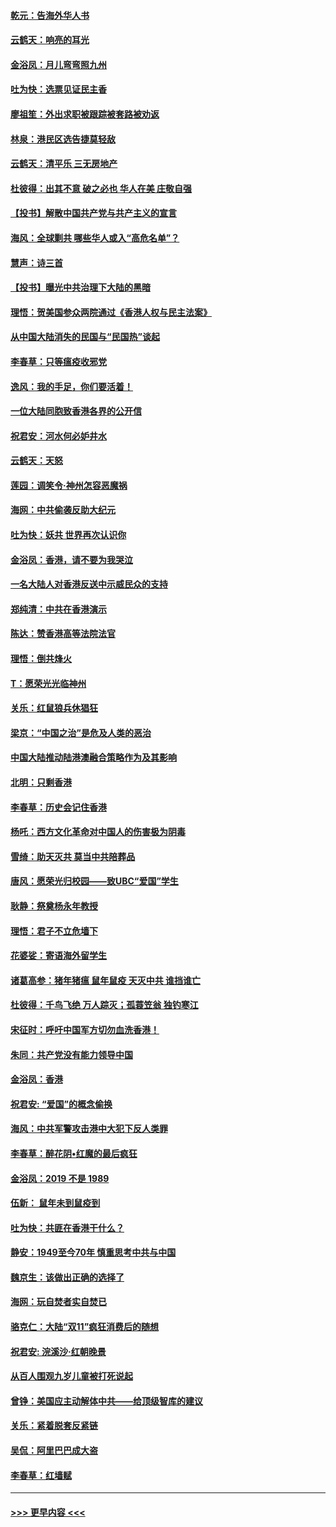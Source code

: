 #### [乾元：告海外华人书](../pages/nsc993/n11684044.md?t=11272222) 
#### [云鹤天：响亮的耳光](../pages/nsc993/n11684254.md?t=11272222) 
#### [金浴凤：月儿弯弯照九州](../pages/nsc993/n11684231.md?t=11272222) 
#### [吐为快：选票见证民主香](../pages/nsc993/n11684206.md?t=11272222) 
#### [廖祖笙：外出求职被跟踪被套路被劝返](../pages/nsc993/n11683874.md?t=11272222) 
#### [林泉：港民区选告捷莫轻敌](../pages/nsc993/n11683930.md?t=11272222) 
#### [云鹤天：清平乐 三无房地产](../pages/nsc993/n11681521.md?t=11272222) 
#### [杜彼得：出其不意 破之必也 华人在美 庄敬自强](../pages/nsc993/n11679554.md?t=11272222) 
#### [【投书】解散中国共产党与共产主义的宣言](../pages/nsc993/n11679177.md?t=11272222) 
#### [海风：全球剿共 哪些华人或入“高危名单”？](../pages/nsc993/n11678617.md?t=11272222) 
#### [慧声：诗三首](../pages/nsc993/n11678848.md?t=11272222) 
#### [【投书】曝光中共治理下大陆的黑暗](../pages/nsc993/n11678674.md?t=11272222) 
#### [理悟：贺美国参众两院通过《香港人权与民主法案》](../pages/nsc993/n11678104.md?t=11272222) 
#### [从中国大陆消失的民国与“民国热”谈起](../pages/nsc993/n11678075.md?t=11272222) 
#### [李春草：只等瘟疫收邪党](../pages/nsc993/n11677308.md?t=11272222) 
#### [逸风：我的手足，你们要活着！](../pages/nsc993/n11676352.md?t=11272222) 
#### [一位大陆同胞致香港各界的公开信](../pages/nsc993/n11675761.md?t=11272222) 
#### [祝君安：河水何必妒井水](../pages/nsc993/n11675746.md?t=11272222) 
#### [云鹤天：天怒](../pages/nsc993/n11675718.md?t=11272222) 
#### [莲园：调笑令‧神州怎容恶魔祸](../pages/nsc993/n11675648.md?t=11272222) 
#### [海网：中共偷袭反助大纪元](../pages/nsc993/n11673515.md?t=11272222) 
#### [吐为快：妖共 世界再次认识你](../pages/nsc993/n11673506.md?t=11272222) 
#### [金浴凤：香港，请不要为我哭泣](../pages/nsc993/n11673248.md?t=11272222) 
#### [一名大陆人对香港反送中示威民众的支持](../pages/nsc993/n11672615.md?t=11272222) 
#### [郑纯清：中共在香港演示](../pages/nsc993/n11670539.md?t=11272222) 
#### [陈达：赞香港高等法院法官](../pages/nsc993/n11669542.md?t=11272222) 
#### [理悟：倒共烽火](../pages/nsc993/n11668844.md?t=11272222) 
#### [T：愿荣光光临神州](../pages/nsc993/n11668421.md?t=11272222) 
#### [关乐：红鼠狼兵休猖狂](../pages/nsc993/n11668378.md?t=11272222) 
#### [梁京：“中国之治”是危及人类的恶治](../pages/nsc993/n11668328.md?t=11272222) 
#### [中国大陆推动陆港澳融合策略作为及其影响](../pages/nsc993/n11668157.md?t=11272222) 
#### [北明：只剩香港](../pages/nsc993/n11668002.md?t=11272222) 
#### [李春草：历史会记住香港](../pages/nsc993/n11667927.md?t=11272222) 
#### [杨吒：西方文化革命对中国人的伤害极为阴毒](../pages/nsc993/n11664521.md?t=11272222) 
#### [雪绮：助天灭共 莫当中共陪葬品](../pages/nsc993/n11662650.md?t=11272222) 
#### [唐风：愿荣光归校园——致UBC“爱国”学生](../pages/nsc993/n11662194.md?t=11272222) 
#### [耿静：祭奠杨永年教授](../pages/nsc993/n11662514.md?t=11272222) 
#### [理悟：君子不立危墙下](../pages/nsc993/n11662172.md?t=11272222) 
#### [花婆娑：寄语海外留学生](../pages/nsc993/n11662121.md?t=11272222) 
#### [诸葛高参：猪年猪瘟 鼠年鼠疫 天灭中共 谁挡谁亡](../pages/nsc993/n11661980.md?t=11272222) 
#### [杜彼得：千鸟飞绝 万人踪灭；孤蓑笠翁 独钓寒江](../pages/nsc993/n11661170.md?t=11272222) 
#### [宋征时：呼吁中国军方切勿血洗香港！](../pages/nsc993/n11415318.md?t=11272222) 
#### [朱同：共产党没有能力领导中国](../pages/nsc993/n11660421.md?t=11272222) 
#### [金浴凤：香港](../pages/nsc993/n11660419.md?t=11272222) 
#### [祝君安: “爱国”的概念偷换](../pages/nsc993/n11659706.md?t=11272222) 
#### [海风：中共军警攻击港中大犯下反人类罪](../pages/nsc993/n11659632.md?t=11272222) 
#### [李春草：醉花阴•红魔的最后疯狂](../pages/nsc993/n11659287.md?t=11272222) 
#### [金浴凤：2019 不是 1989](../pages/nsc993/n11657663.md?t=11272222) 
#### [伍新： 鼠年未到鼠疫到](../pages/nsc993/n11655098.md?t=11272222) 
#### [吐为快：共匪在香港干什么？](../pages/nsc993/n11654891.md?t=11272222) 
#### [静安：1949至今70年 慎重思考中共与中国](../pages/nsc993/n11651244.md?t=11272222) 
#### [魏京生：该做出正确的选择了](../pages/nsc993/n11653084.md?t=11272222) 
#### [海网：玩自焚者实自焚已](../pages/nsc993/n11652423.md?t=11272222) 
#### [骆克仁：大陆“双11”疯狂消费后的随想](../pages/nsc993/n11652305.md?t=11272222) 
#### [祝君安: 浣溪沙·红朝晚景](../pages/nsc993/n11652258.md?t=11272222) 
#### [从百人围观九岁儿童被打死说起](../pages/nsc993/n11651030.md?t=11272222) 
#### [曾铮：美国应主动解体中共——给顶级智库的建议](../pages/nsc993/n11649888.md?t=11272222) 
#### [关乐：紧着脱套反紧链](../pages/nsc993/n11649069.md?t=11272222) 
#### [吴侃：阿里巴巴成大盗](../pages/nsc993/n11645523.md?t=11272222) 
#### [李春草：红墙赋](../pages/nsc993/n11646389.md?t=11272222) 

----
#### [ >>> 更早内容 <<< ](../indexes/nsc993-earlier.md)
